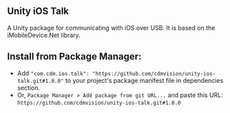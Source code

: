## Unity iOS Talk

A Unity package for communicating with iOS over USB. It is based on the iMobileDevice.Net library.

## Install from Package Manager:
* Add `"com.cdm.ios.talk": "https://github.com/cdmvision/unity-ios-talk.git#1.0.0"` to your project's package manifest file in dependencies section.
* Or, `Package Manager > Add package from git URL...` and paste this URL: `https://github.com/cdmvision/unity-ios-talk.git#1.0.0`
